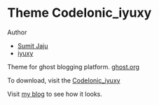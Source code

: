 # Theme CodeIonic_iyuxy

Author 
- [Sumit Jaju](http://sumitjaju.in) 
- [iyuxy](https://www.iyuxy.com)

Theme for ghost blogging platform. [ghost.org](http://ghost.org)

To download, visit the [CodeIonic_iyuxy](https://github.com/yuyouwen/CodeIonic_iyuxy)


Visit [my blog](https://www.iyuxy.com) to see how it looks.
